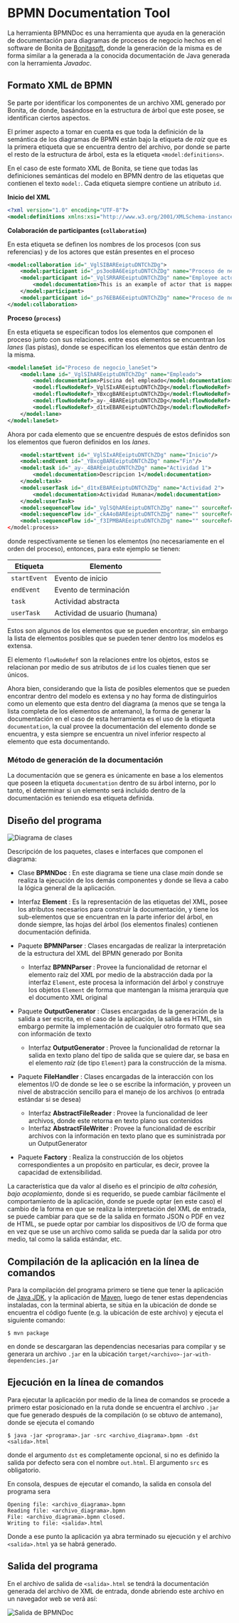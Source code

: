 BPMN Documentation Tool
=======================

La herramienta BPMNDoc es una herramienta que ayuda en la generación de documentación para diagramas
de procesos de negocio hechos en el software de Bonita de [Bonitasoft](https://www.bonitasoft.com/), donde
la generación de la misma es de forma similar a la generada a la conocida documentación de Java generada con
la herramienta *Javadoc*.

## Formato XML de BPMN
Se parte por identificar los componentes de un archivo XML generado por Bonita, de donde, basándose en la 
estructura de árbol que este posee, se identifican ciertos aspectos.

El primer aspecto a tomar en cuenta es que toda la definición de la semántica de los diagramas de BPMN están
bajo la etiqueta de *raíz* que es la primera etiqueta que se encuentra dentro del archivo, por donde se parte
el resto de la estructura de árbol, esta es la etiqueta `<model:definitions>`.

En el caso de este formato XML de Bonita, se tiene que todas las definiciones semánticas del modelo en BPMN
dentro de las etiquetas que contienen el texto `model:`. Cada etiqueta siempre contiene un atributo `id`.

**Inicio del XML**

```xml
<?xml version="1.0" encoding="UTF-8"?>
<model:definitions xmlns:xsi="http://www.w3.org/2001/XMLSchema-instance" xmlns:bonitaConnector="http://www.bonitasoft.org/studio/connector/definition/6.0" xmlns:dc="http://www.omg.org/spec/DD/20100524/DC" xmlns:di="http://www.omg.org/spec/BPMN/20100524/DI" xmlns:di_1="http://www.omg.org/spec/DD/20100524/DI" xmlns:java="http://jcp.org/en/jsr/detail?id=270" xmlns:model="http://www.omg.org/spec/BPMN/20100524/MODEL" xsi:schemaLocation="schemaLocation http://www.omg.org/spec/BPMN/20100524/MODEL schemas/BPMN20.xsd" exporter="BonitaSoft" exporterVersion="7.6.0" expressionLanguage="http://groovy.apache.org/" targetNamespace="http://bonitasoft.com/_VglSIBAREeiptuDNTChZDg">
```

**Colaboración de participantes (`collaboration`)**

En esta etiqueta se definen los nombres de los procesos (con sus referencias) y de los actores que están 
presentes en el proceso

```xml
<model:collaboration id="_VglSIBAREeiptuDNTChZDg">
	<model:participant id="_ps3ooBA6EeiptuDNTChZDg" name="Proceso de negocio" processRef="_VglSIRAREeiptuDNTChZDg"/>
	<model:participant id="_VglSRRAREeiptuDNTChZDg" name="Employee actor">
		<model:documentation>This is an example of actor that is mapped to any ACME users</model:documentation>
	</model:participant>
	<model:participant id="_ps76EBA6EeiptuDNTChZDg" name="Proceso de negocio 2" processRef="_DQ6VgBA5EeiptuDNTChZDg"/>
</model:collaboration>
```

**Proceso (`process`)**

En esta etiqueta se especifican todos los elementos que componen el proceso junto con sus relaciones. entre esos
elementos se encuentran los *lanes* (las pistas), donde se especifican los elementos que están dentro de la
misma.

```xml
<model:laneSet id="Proceso de negocio_laneSet">
	<model:lane id="_VglSIhAREeiptuDNTChZDg" name="Empleado">
        <model:documentation>Piscina del empleado</model:documentation>
        <model:flowNodeRef>_VglSIxAREeiptuDNTChZDg</model:flowNodeRef>
        <model:flowNodeRef>_YBxcgBAREeiptuDNTChZDg</model:flowNodeRef>
        <model:flowNodeRef>_ay-_4BAREeiptuDNTChZDg</model:flowNodeRef>
        <model:flowNodeRef>_d1txEBAREeiptuDNTChZDg</model:flowNodeRef>
    </model:lane>
</model:laneSet>
```

Ahora por cada elemento que se encuentre después de estos definidos son los elementos que fueron definidos en
los *lanes*.

```xml
    <model:startEvent id="_VglSIxAREeiptuDNTChZDg" name="Inicio"/>
    <model:endEvent id="_YBxcgBAREeiptuDNTChZDg" name="Fin"/>
    <model:task id="_ay-_4BAREeiptuDNTChZDg" name="Actividad 1">
    	<model:documentation>Descripcion 1</model:documentation>
    </model:task>
    <model:userTask id="_d1txEBAREeiptuDNTChZDg" name="Actividad 2">
    	<model:documentation>Actividad Humana</model:documentation>
    </model:userTask>
    <model:sequenceFlow id="_VglSQhAREeiptuDNTChZDg" name="" sourceRef="_VglSIxAREeiptuDNTChZDg" targetRef="_ay-_4BAREeiptuDNTChZDg"/>
    <model:sequenceFlow id="_ckA4oBAREeiptuDNTChZDg" name="" sourceRef="_ay-_4BAREeiptuDNTChZDg" targetRef="_d1txEBAREeiptuDNTChZDg"/>
    <model:sequenceFlow id="_f3IPMBAREeiptuDNTChZDg" name="" sourceRef="_d1txEBAREeiptuDNTChZDg" targetRef="_YBxcgBAREeiptuDNTChZDg"/>
</model:process>
```

donde respectivamente se tienen los elementos (no necesariamente en el orden del proceso), entonces, para este
ejemplo se tienen:

Etiqueta | Elemento
-------- | --------
`startEvent` | Evento de inicio
`endEvent` | Evento de terminación
`task` | Actividad abstracta
`userTask` | Actividad de usuario (humana)

Estos son algunos de los elementos que se pueden encontrar, sin embargo la lista de elementos posibles que
se pueden tener dentro los modelos es extensa.

El elemento `flowNodeRef` son la relaciones entre los objetos, estos se relacionan por medio de sus 
atributos de `id` los cuales tienen que ser únicos.

Ahora bien, considerando que la lista de posibles elementos que se pueden encontrar dentro del modelo es extensa
y no hay forma de distinguirlos como un elemento que esta dentro del diagrama (a menos que se tenga la lista 
completa de los elementos de antemano), la forma de generar la documentación en el caso de esta herramienta es 
el uso de la etiqueta `documentation`, la cual provee la documentación del elemento donde se encuentra, y 
esta siempre se encuentra un nivel inferior respecto al elemento que esta documentando.

### Método de generación de la documentación
La documentación que se genera es únicamente en base a los elementos que poseen la etiqueta `documentation`
dentro de su árbol interno, por lo tanto, el determinar si un elemento será incluido dentro de la documentación
es teniendo esa etiqueta definida.

## Diseño del programa
![Diagrama de clases](./images/diagrama-clases.png)

Descripción de los paquetes, clases e interfaces que componen el diagrama:

* Clase __BPMNDoc__ : En este diagrama se tiene una clase *main* donde se realiza la ejecución de los demás componentes y donde se lleva a cabo la lógica general de la aplicación.
* Interfaz __Element__ : Es la representación de las etiquetas del XML, posee los atributos necesarios para construir la documentación, y tiene los sub-elementos que se encuentran en la parte inferior del árbol, en donde siempre, las hojas del árbol (los elementos finales) contienen documentación definida.
* Paquete __BPMNParser__ : Clases encargadas de realizar la interpretación de la estructura del XML del BPMN generado por Bonita
  * Interfaz __BPMNParser__ : Provee la funcionalidad de retornar el elemento raíz del XML por medio de la abstracción dada por la interfaz `Element`, este procesa la información del árbol y construye los objetos `Element` de forma que mantengan la misma jerarquía que el documento XML original
* Paquete __OutputGenerator__ : Clases encargadas de la generación de la salida a ser escrita, en el caso de la aplicación, la salida es HTML, sin embargo permite la implementación de cualquier otro formato que sea con información de texto
  * Interfaz __OutputGenerator__ : Provee la funcionalidad de retornar la salida en texto plano del tipo de salida que se quiere dar, se basa en el elemento *raíz* (de tipo `Element`) para la construcción de la misma.
* Paquete __FileHandler__ : Clases encargadas de la interacción con los elementos I/O de donde se lee o se escribe la información, y proveen un nivel de abstracción sencillo para el manejo de los archivos (o entrada estándar si se desea)
  * Interfaz __AbstractFileReader__ : Provee la funcionalidad de leer archivos, donde este retorna en texto plano sus contenidos
  * Interfaz __AbstractFileWriter__ : Provee la funcionalidad de escribir archivos con la información en texto plano que es suministrada por un OutputGenerator

* Paquete __Factory__ : Realiza la construcción de los objetos correspondientes a un propósito en particular, es decir, provee la capacidad de extensibilidad.

La característica que da valor al diseño es el principio de *alta cohesión, bajo acoplamiento*, donde si es 
requerido, se puede cambiar fácilmente el comportamiento de la aplicación, donde se puede optar (en este caso)
el cambio de la forma en que se realiza la interpretación del XML de entrada, se puede cambiar para que se de
la salida en formato JSON o PDF en vez de HTML, se puede optar por cambiar los dispositivos de I/O de forma que
en vez que se use un archivo como salida se pueda dar la salida por otro medio, tal como la salida estándar, 
etc.

## Compilación de la aplicación en la línea de comandos
Para la compilación del programa primero se tiene que tener la aplicación de [Java JDK](http://www.oracle.com/technetwork/java/javase/downloads/jdk8-downloads-2133151.html), y la aplicación de [Maven](https://maven.apache.org/), luego de tener estas dependencias instaladas, con la terminal abierta, se sitúa en la ubicación de donde se encuentra el código fuente (e.g. la ubicación de este archivo) y ejecuta el siguiente comando:

`$ mvn package`

en donde se descargaran las dependencias necesarias para compilar y se generara un archivo `.jar` en la ubicación `target/<archivo>-jar-with-dependencies.jar`

## Ejecución en la línea de comandos
Para ejecutar la aplicación por medio de la linea de comandos se procede a primero estar posicionado en la
ruta donde se encuentra el archivo `.jar` que fue generado después de la compilación (o se obtuvo de 
antemano), donde se ejecuta el comando

`$ java -jar <programa>.jar -src <archivo_diagrama>.bpmn -dst <salida>.html`

donde el argumento `dst` es completamente opcional, si no es definido la salida por defecto sera con el nombre
`out.html`. El argumento `src` es obligatorio.

En consola, despues de ejecutar el comando, la salida en consola del programa sera

```
Opening file: <archivo_diagrama>.bpmn
Reading file: <archivo_diagrama>.bpmn
File: <archivo_diagrama>.bpmn closed.
Writing to file: <salida>.html
```
Donde a ese punto la aplicación ya abra terminado su ejecución y el archivo `<salida>.html` ya se habrá generado.

## Salida del programa
En el archivo de salida de `<salida>.html` se tendrá la documentación generada del archivo de XML de 
entrada, donde abriendo este archivo en un navegador web se verá así:

![Salida de BPMNDoc](./images/salida.png)
